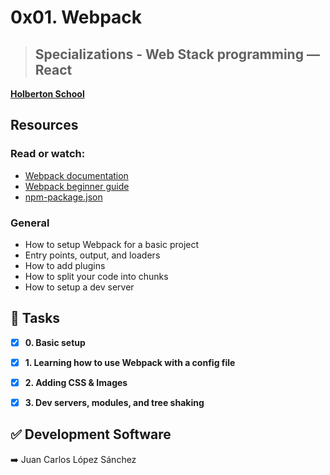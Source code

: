 # 0x01. Webpack
> ## Specializations - Web Stack programming ― React  
**[Holberton School](https://www.holbertonschool.com/)**  

## Resources
### Read or watch:
* [Webpack documentation](https://webpack.js.org/concepts/)
* [Webpack beginner guide](https://www.sitepoint.com/webpack-beginner-guide/)
* [npm-package.json](https://docs.npmjs.com/cli/v6/configuring-npm/package-json)


### General
* How to setup Webpack for a basic project
* Entry points, output, and loaders
* How to add plugins
* How to split your code into chunks
* How to setup a dev server

## :bookmark_tabs: Tasks
* [x] **0. Basic setup**
* [x] **1. Learning how to use Webpack with a config file**
* [x] **2. Adding CSS & Images**
* [x] **3. Dev servers, modules, and tree shaking**


## :white_check_mark: Development Software
:arrow_right: Juan Carlos López Sánchez

